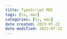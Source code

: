 ```yaml
---
title: TypeScript MOC
tags: [ts, moc]
categories: [ts, moc]
date created: 2023-07-22
date modified: 2023-07-22
---
```

